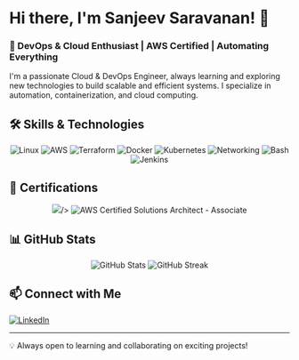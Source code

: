 # Hi there, I'm Sanjeev Saravanan! 👋

### 🚀 DevOps & Cloud Enthusiast | AWS Certified | Automating Everything

I'm a passionate Cloud & DevOps Engineer, always learning and exploring new technologies to build scalable and efficient systems. I specialize in automation, containerization, and cloud computing.

## 🛠️ Skills & Technologies

<p align="center">
  <img src="https://img.shields.io/badge/Linux-FCC624?style=for-the-badge&logo=linux&logoColor=black" alt="Linux"/>
  <img src="https://img.shields.io/badge/AWS-232F3E?style=for-the-badge&logo=amazonaws&logoColor=white" alt="AWS"/>
  <img src="https://img.shields.io/badge/Terraform-7B42BC?style=for-the-badge&logo=terraform&logoColor=white" alt="Terraform"/>
  <img src="https://img.shields.io/badge/Docker-2496ED?style=for-the-badge&logo=docker&logoColor=white" alt="Docker"/>
  <img src="https://img.shields.io/badge/Kubernetes-326CE5?style=for-the-badge&logo=kubernetes&logoColor=white" alt="Kubernetes"/>
  <img src="https://img.shields.io/badge/Networking-0078D7?style=for-the-badge&logo=cisco&logoColor=white" alt="Networking"/>
  <img src="https://img.shields.io/badge/Bash-4EAA25?style=for-the-badge&logo=gnu-bash&logoColor=white" alt="Bash"/>
  <img src="https://img.shields.io/badge/Jenkins-D24939?style=for-the-badge&logo=jenkins&logoColor=white" alt="Jenkins"/>
</p>

## 📜 Certifications

<p align="center">
  <img src=<div data-iframe-width="150" data-iframe-height="270" data-share-badge-id="ae0ab199-c6cd-414a-984d-a58f6f308f43" data-share-badge-host="https://www.credly.com"></div><script type="text/javascript" async src="//cdn.credly.com/assets/utilities/embed.js"></script>/>
  <img src="https://images.credly.com/size/110x110/images/4f0a0f6f-08e5-4e1c-a671-4d6b09d18a23/image.png" alt="AWS Certified Solutions Architect - Associate"/>
</p>

## 📊 GitHub Stats

<p align="center">
  <img src="https://github-readme-stats.vercel.app/api?username=your-github-username&show_icons=true&theme=radical" alt="GitHub Stats"/>
  <img src="https://github-readme-streak-stats.herokuapp.com/?user=your-github-username&theme=radical" alt="GitHub Streak"/>
</p>

## 📫 Connect with Me

[![LinkedIn](https://img.shields.io/badge/LinkedIn-0A66C2?style=for-the-badge&logo=linkedin&logoColor=white)](https://www.linkedin.com/in/your-linkedin-profile)

---
💡 Always open to learning and collaborating on exciting projects!
